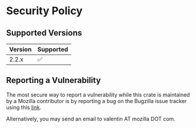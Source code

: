 # Security Policy

## Supported Versions

| Version | Supported          |
| ------- | ------------------ |
| 2.2.x   | :white_check_mark: |

## Reporting a Vulnerability

The most secure way to report a vulnerability while this crate is maintained by a Mozilla contributor is by reporting a bug on the Bugzilla issue tracker using this [link](https://bugzilla.mozilla.org/enter_bug.cgi?product=Core&component=Networking&groups=network-core-security&short_desc=[rust-url]%20DESCRIPTION&bug_type=defect).

Alternatively, you may send an email to valentin AT mozilla DOT com.
